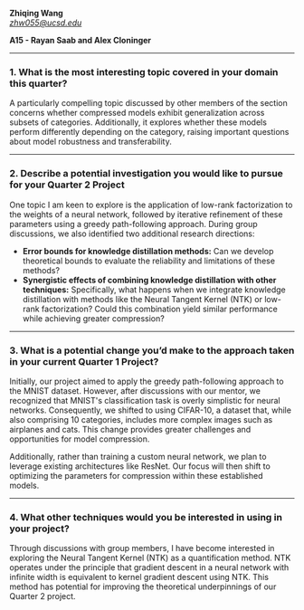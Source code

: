 **Zhiqing Wang**  
*zhw055@ucsd.edu*  

**A15 - Rayan Saab and Alex Cloninger**  

---

### 1. What is the most interesting topic covered in your domain this quarter?  

A particularly compelling topic discussed by other members of the section concerns whether compressed models exhibit generalization across subsets of categories. Additionally, it explores whether these models perform differently depending on the category, raising important questions about model robustness and transferability.  

---

### 2. Describe a potential investigation you would like to pursue for your Quarter 2 Project  

One topic I am keen to explore is the application of low-rank factorization to the weights of a neural network, followed by iterative refinement of these parameters using a greedy path-following approach. During group discussions, we also identified two additional research directions:  

- **Error bounds for knowledge distillation methods:** Can we develop theoretical bounds to evaluate the reliability and limitations of these methods?  
- **Synergistic effects of combining knowledge distillation with other techniques:** Specifically, what happens when we integrate knowledge distillation with methods like the Neural Tangent Kernel (NTK) or low-rank factorization? Could this combination yield similar performance while achieving greater compression?  

---

### 3. What is a potential change you’d make to the approach taken in your current Quarter 1 Project?  

Initially, our project aimed to apply the greedy path-following approach to the MNIST dataset. However, after discussions with our mentor, we recognized that MNIST's classification task is overly simplistic for neural networks. Consequently, we shifted to using CIFAR-10, a dataset that, while also comprising 10 categories, includes more complex images such as airplanes and cats. This change provides greater challenges and opportunities for model compression.  

Additionally, rather than training a custom neural network, we plan to leverage existing architectures like ResNet. Our focus will then shift to optimizing the parameters for compression within these established models.  

---

### 4. What other techniques would you be interested in using in your project?  

Through discussions with group members, I have become interested in exploring the Neural Tangent Kernel (NTK) as a quantification method. NTK operates under the principle that gradient descent in a neural network with infinite width is equivalent to kernel gradient descent using NTK. This method has potential for improving the theoretical underpinnings of our Quarter 2 project.  
